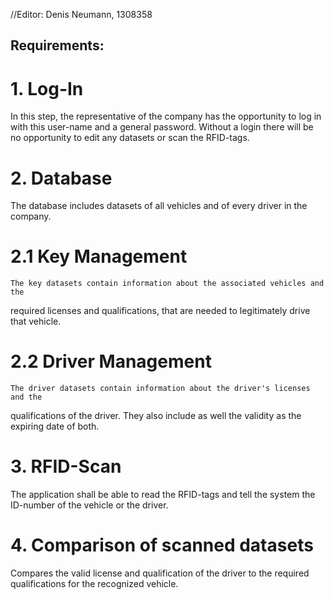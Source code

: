 //Editor: Denis Neumann, 1308358

## Requirements:

# 1. Log-In
  In this step, the representative of the company has the opportunity to log in
with this user-name and a general password. Without a login there will be no
opportunity to edit any datasets or scan the RFID-tags.

# 2. Database
  The database includes datasets of all vehicles and of every driver in the
company.

  # 2.1 Key Management
    The key datasets contain information about the associated vehicles and the
  required licenses and qualifications, that are needed to legitimately drive
  that vehicle.

  # 2.2 Driver Management
    The driver datasets contain information about the driver's licenses and the
  qualifications of the driver. They also include as well the validity as the
  expiring date of both.

# 3. RFID-Scan
  The application shall be able to read the RFID-tags and tell the system the
ID-number of the vehicle or the driver.

# 4. Comparison of scanned datasets
  Compares the valid license and qualification of the driver to the required
qualifications for the recognized vehicle.
